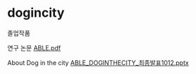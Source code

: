 # dogincity
졸업작품

연구 논문
[ABLE.pdf](https://github.com/nnyno/dogincity/files/14375109/ABLE.pdf)

About Dog in the city
[ABLE_DOGINTHECITY_최종발표1012.pptx](https://github.com/nnyno/dogincity/files/14375108/ABLE_DOGINTHECITY_.1012.pptx)
